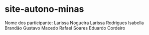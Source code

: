 # site-autono-minas
Nome dos participante:
Larissa Nogueira
Larissa Rodrigues
Isabella Brandão
Gustavo Macedo
Rafael Soares
Eduardo Cordeiro

